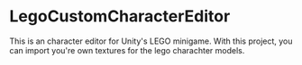 # LegoCustomCharacterEditor

This is an character editor for Unity's LEGO minigame. With this project, you can import you're own textures for the lego charachter models.
